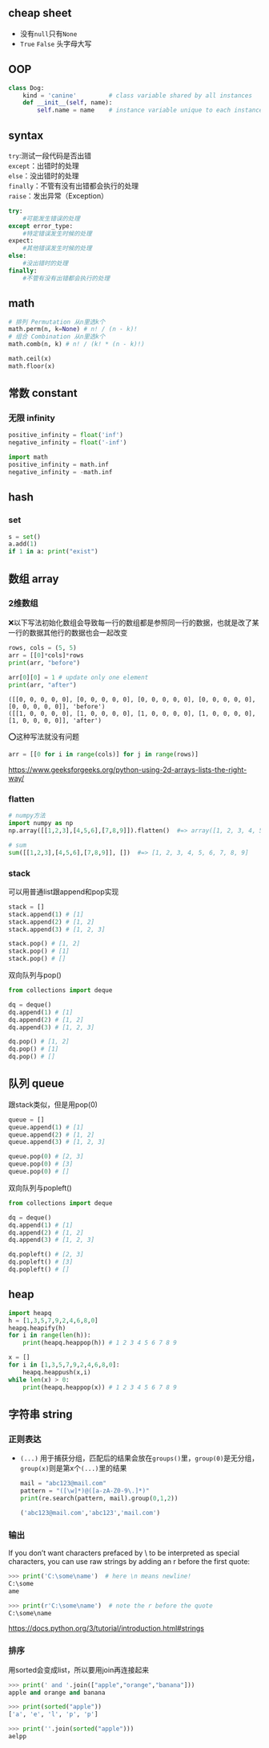 ## cheap sheet
- 没有`null`只有`None`   
- `True` `False` 头字母大写  

## OOP
```python
class Dog:
    kind = 'canine'         # class variable shared by all instances
    def __init__(self, name):
        self.name = name    # instance variable unique to each instance
```

## syntax  
`try`:测试一段代码是否出错    
`except`：出错时的处理  
`else`：没出错时的处理  
`finally`：不管有没有出错都会执行的处理  
`raise`：发出异常（Exception）  
```python
try: 
    #可能发生错误的处理
except error_type:
    #特定错误发生时候的处理
expect:
    #其他错误发生时候的处理
else:
    #没出错时的处理
finally:
    #不管有没有出错都会执行的处理 
```

## math
```python
# 排列 Permutation 从n里选k个
math.perm(n, k=None) # n! / (n - k)!
# 组合 Combination 从n里选k个
math.comb(n, k) # n! / (k! * (n - k)!)

math.ceil(x)
math.floor(x)
```

## 常数 constant
### 无限 infinity
```python
positive_infinity = float('inf')
negative_infinity = float('-inf')

import math
positive_infinity = math.inf
negative_infinity = -math.inf
```

## hash
### set
```python
s = set()
a.add(1)
if 1 in a: print("exist")
```

## 数组 array
### 2维数组
❌以下写法初始化数组会导致每一行的数组都是参照同一行的数据，也就是改了某一行的数据其他行的数据也会一起改变  
```python
rows, cols = (5, 5)
arr = [[0]*cols]*rows
print(arr, "before")
 
arr[0][0] = 1 # update only one element
print(arr, "after")
```
```
([[0, 0, 0, 0, 0], [0, 0, 0, 0, 0], [0, 0, 0, 0, 0], [0, 0, 0, 0, 0], [0, 0, 0, 0, 0]], 'before')
([[1, 0, 0, 0, 0], [1, 0, 0, 0, 0], [1, 0, 0, 0, 0], [1, 0, 0, 0, 0], [1, 0, 0, 0, 0]], 'after')
```
⭕这种写法就没有问题  
```python
arr = [[0 for i in range(cols)] for j in range(rows)]
```
https://www.geeksforgeeks.org/python-using-2d-arrays-lists-the-right-way/  
### flatten
```python
# numpy方法
import numpy as np
np.array([[1,2,3],[4,5,6],[7,8,9]]).flatten()  #=> array([1, 2, 3, 4, 5, 6, 7, 8, 9])

# sum
sum([[1,2,3],[4,5,6],[7,8,9]], [])  #=> [1, 2, 3, 4, 5, 6, 7, 8, 9]
```
### stack
可以用普通list跟append和pop实现   
```python
stack = []
stack.append(1) # [1]
stack.append(2) # [1, 2]
stack.append(3) # [1, 2, 3]

stack.pop() # [1, 2]  
stack.pop() # [1]
stack.pop() # []
```
双向队列与pop()  
```python
from collections import deque

dq = deque()
dq.append(1) # [1]
dq.append(2) # [1, 2]
dq.append(3) # [1, 2, 3]

dq.pop() # [1, 2]  
dq.pop() # [1]
dq.pop() # []
```
## 队列 queue
跟stack类似，但是用pop(0)  
```python
queue = []
queue.append(1) # [1]
queue.append(2) # [1, 2]
queue.append(3) # [1, 2, 3]

queue.pop(0) # [2, 3]  
queue.pop(0) # [3]
queue.pop(0) # []
```
双向队列与popleft()  
```python
from collections import deque

dq = deque()
dq.append(1) # [1]
dq.append(2) # [1, 2]
dq.append(3) # [1, 2, 3]

dq.popleft() # [2, 3]  
dq.popleft() # [3]
dq.popleft() # []
```

## heap
```python
import heapq
h = [1,3,5,7,9,2,4,6,8,0]
heapq.heapify(h)
for i in range(len(h)):
    print(heapq.heappop(h)) # 1 2 3 4 5 6 7 8 9

x = []
for i in [1,3,5,7,9,2,4,6,8,0]:
    heapq.heappush(x,i)
while len(x) > 0:
    print(heapq.heappop(x)) # 1 2 3 4 5 6 7 8 9
```

## 字符串 string
### 正则表达
- `(...)`
  用于捕获分组，匹配后的结果会放在`groups()`里，`group(0)`是无分组，`group(x)`则是第x个`(...)`里的结果  
  ```python
  mail = "abc123@mail.com"
  pattern = "([\w]*)@([a-zA-Z0-9\.]*)"
  print(re.search(pattern, mail).group(0,1,2))

  ('abc123@mail.com','abc123','mail.com')
  ```
  
### 输出
If you don’t want characters prefaced by \ to be interpreted as special characters, you can use raw strings by adding an r before the first quote:  
```python
>>> print('C:\some\name')  # here \n means newline!
C:\some
ame

>>> print(r'C:\some\name')  # note the r before the quote
C:\some\name
```
https://docs.python.org/3/tutorial/introduction.html#strings  

### 排序
用sorted会变成list，所以要用join再连接起来
```python
>>> print(' and '.join(["apple","orange","banana"]))
apple and orange and banana

>>> print(sorted("apple"))
['a', 'e', 'l', 'p', 'p']

>>> print(''.join(sorted("apple")))
aelpp
```
